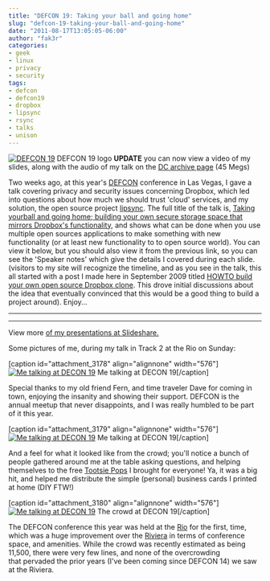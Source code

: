 ```yaml
---
title: "DEFCON 19: Taking your ball and going home"
slug: "defcon-19-taking-your-ball-and-going-home"
date: "2011-08-17T13:05:05-06:00"
author: "fak3r"
categories:
- geek
- linux
- privacy
- security
tags:
- defcon
- defcon19
- dropbox
- lipsync
- rsync
- talks
- unison
---
```


[![DEFCON 19](http://fak3r.com/wp-content/blogs.dir/12/files/dc19-logo_smsq.png)](http://fak3r.com/geek/defcon-19-taking-your-ball-and-going-home/attachment/dc19-logo_smsq/)
    DEFCON 19 logo
**UPDATE** you can now view a video of my slides, along with the audio of my talk on the [DC archive page](https://www.defcon.org/html/links/dc-archives/dc-19-archive.html#Cryer) (45 Megs)

Two weeks ago, at this year's [DEFCON](https://www.defcon.org/) conference in Las Vegas, I gave a talk covering privacy and security issues concerning Dropbox, which led into questions about how much we should trust 'cloud' services, and my solution, the open source project [lipsync](http://lipsync.info/). The full title of the talk is, [Taking yourball and going home; building your own secure storage space that mirrors Dropbox's functionality](http://www.slideshare.net/phil.cryer/taking-your-ball-and-going-home), and shows what can be done when you use multiple open sources applications to make something with new functionality (or at least new functionality to to open source world). You can view it below, but you should also view it from the previous link, so you can see the 'Speaker notes' which give the details I covered during each slide. (visitors to my site will recognize the timeline, and as you see in the talk, this all started with a post I made here in September 2009 titled [HOWTO build your own open source Dropbox clone](http://fak3r.com/geek/howto-build-your-own-open-source-dropbox-clone/). This drove initial discussions about the idea that eventually convinced that this would be a good thing to build a project around). Enjoy...


**** 
****


View more [of my presentations at Slideshare.](http://www.slideshare.net/phil.cryer)





Some pictures of me, during my talk in Track 2 at the Rio on Sunday:

[caption id="attachment_3178" align="alignnone" width="576"][![Me talking at DECON 19](http://fak3r.com/wp-content/blogs.dir/12/files/6019454925_dfc1cb35e0_z.jpg)](http://fak3r.com/geek/defcon-19-taking-your-ball-and-going-home/attachment/6019454925_dfc1cb35e0_z/) Me talking at DECON 19[/caption]

Special thanks to my old friend Fern, and time traveler Dave for coming in town, enjoying the insanity and showing their support. DEFCON is the annual meetup that never disappoints, and I was really humbled to be part of it this year.

[caption id="attachment_3179" align="alignnone" width="576"][![Me talking at DECON 19](http://fak3r.com/wp-content/blogs.dir/12/files/6019998670_fa3799df28_z.jpg)](http://fak3r.com/geek/defcon-19-taking-your-ball-and-going-home/attachment/6019998670_fa3799df28_z/) Me talking at DECON 19[/caption]

And a feel for what it looked like from the crowd; you'll notice a bunch of people gathered around me at the table asking questions, and helping themselves to the free [Tootsie Pops](http://www.tootsie.com/products.php?pid=168) I brought for everyone! Ya, it was a big hit, and helped me distribute the simple (personal) business cards I printed at home (DIY FTW!)

[caption id="attachment_3180" align="alignnone" width="576"][![Me talking at DECON 19](http://fak3r.com/wp-content/blogs.dir/12/files/6019457419_f7511657e7_z.jpg)](http://fak3r.com/geek/defcon-19-taking-your-ball-and-going-home/attachment/6019457419_f7511657e7_z/) The crowd at DECON 19[/caption]

The DEFCON conference this year was held at the [Rio](http://www.riolasvegas.com/) for the first, time, which was a huge improvement over the [Riviera](https://www.rivierahotel.com/) in terms of conference space, and amenities. While the crowd was recently estimated as being 11,500, there were very few lines, and none of the overcrowding that pervaded the prior years (I've been coming since DEFCON 14) we saw at the Riviera.
